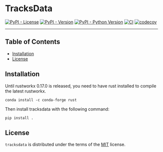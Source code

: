 # TracksData

[![PyPI - License](https://img.shields.io/pypi/l/tracksdata.svg?color=green)](https://github.com/royerlab/tracksdata/raw/main/LICENSE)
[![PyPI - Version](https://img.shields.io/pypi/v/tracksdata.svg)](https://pypi.org/project/tracksdata)
[![PyPI - Python Version](https://img.shields.io/pypi/pyversions/tracksdata.svg)](https://pypi.org/project/tracksdata)
[![CI](https://github.com/royerlab/tracksdata/actions/workflows/ci.yaml/badge.svg)](https://github.com/royerlab/tracksdata/actions/workflows/ci.yaml)
[![codecov](https://codecov.io/gh/royerlab/tracksdata/branch/main/graph/badge.svg)](https://codecov.io/gh/royerlab/tracksdata)

-----

## Table of Contents

- [Installation](#installation)
- [License](#license)

## Installation

Until rustworkx 0.17.0 is released, you need to have rust installed to compile the latest rustworkx.

```console
conda install -c conda-forge rust
```

Then install tracksdata with the following command:

```console
pip install .
```

## License

`tracksdata` is distributed under the terms of the [MIT](https://spdx.org/licenses/MIT.html) license.
